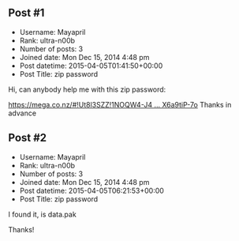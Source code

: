 ## Post #1
- Username: Mayapril
- Rank: ultra-n00b
- Number of posts: 3
- Joined date: Mon Dec 15, 2014 4:48 pm
- Post datetime: 2015-04-05T01:41:50+00:00
- Post Title: zip password

Hi, 
can anybody help me with this zip password:

[https://mega.co.nz/#!Ut8l3SZZ!1NOQW4-J4 ... X6a9tiP-7o](https://mega.co.nz/#!Ut8l3SZZ!1NOQW4-J4QUZpfSXBNTC3SG4KGfqmz7ckX6a9tiP-7o)
Thanks in advance
## Post #2
- Username: Mayapril
- Rank: ultra-n00b
- Number of posts: 3
- Joined date: Mon Dec 15, 2014 4:48 pm
- Post datetime: 2015-04-05T06:21:53+00:00
- Post Title: zip password

I found it, is
data.pak

Thanks!
